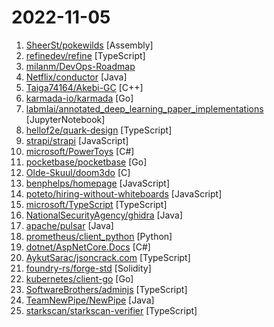 # 2022-11-05

1. [SheerSt/pokewilds](https://github.com/SheerSt/pokewilds "PokeWilds - A Gen 2 Game/Engine using libGDX") [Assembly]
2. [refinedev/refine](https://github.com/refinedev/refine "Build your React-based CRUD applications, without constraints.") [TypeScript]
3. [milanm/DevOps-Roadmap](https://github.com/milanm/DevOps-Roadmap "DevOps Roadmap for 2022. with learning resources") 
4. [Netflix/conductor](https://github.com/Netflix/conductor "Conductor is a microservices orchestration engine.") [Java]
5. [Taiga74164/Akebi-GC](https://github.com/Taiga74164/Akebi-GC "Akebi Genshin Cheat source for OS/CN 3.0") [C++]
6. [karmada-io/karmada](https://github.com/karmada-io/karmada "Open, Multi-Cloud, Multi-Cluster Kubernetes Orchestration") [Go]
7. [labmlai/annotated_deep_learning_paper_implementations](https://github.com/labmlai/annotated_deep_learning_paper_implementations "🧑‍🏫 59 Implementations/tutorials of deep learning papers with side-by-side notes 📝; including transformers (original, xl, switch, feedback, vit, ...), optimizers (adam, adabelief, ...), gans(cyclegan, stylegan2, ...), 🎮 reinforcement learning (ppo, dqn), capsnet, distillation, ... 🧠") [JupyterNotebook]
8. [hellof2e/quark-design](https://github.com/hellof2e/quark-design "Next generation Frontend component library, it can be used in any framework or no framework at the same time.(下一代前端组件库，它可以同时在任意框架或无框架中使用。)") [TypeScript]
9. [strapi/strapi](https://github.com/strapi/strapi "🚀 Strapi is the leading open-source headless CMS. It’s 100% JavaScript, fully customizable and developer-first.") [JavaScript]
10. [microsoft/PowerToys](https://github.com/microsoft/PowerToys "Windows system utilities to maximize productivity") [C#]
11. [pocketbase/pocketbase](https://github.com/pocketbase/pocketbase "Open Source realtime backend in 1 file") [Go]
12. [Olde-Skuul/doom3do](https://github.com/Olde-Skuul/doom3do "The complete archive for DOOM for the 3DO") [C]
13. [benphelps/homepage](https://github.com/benphelps/homepage "A highly customizable homepage (or startpage / application dashboard) with Docker and service API integrations.") [JavaScript]
14. [poteto/hiring-without-whiteboards](https://github.com/poteto/hiring-without-whiteboards "⭐️ Companies that don't have a broken hiring process") [JavaScript]
15. [microsoft/TypeScript](https://github.com/microsoft/TypeScript "TypeScript is a superset of JavaScript that compiles to clean JavaScript output.") [TypeScript]
16. [NationalSecurityAgency/ghidra](https://github.com/NationalSecurityAgency/ghidra "Ghidra is a software reverse engineering (SRE) framework") [Java]
17. [apache/pulsar](https://github.com/apache/pulsar "Apache Pulsar - distributed pub-sub messaging system") [Java]
18. [prometheus/client_python](https://github.com/prometheus/client_python "Prometheus instrumentation library for Python applications") [Python]
19. [dotnet/AspNetCore.Docs](https://github.com/dotnet/AspNetCore.Docs "Documentation for ASP.NET Core") [C#]
20. [AykutSarac/jsoncrack.com](https://github.com/AykutSarac/jsoncrack.com "🔮 Seamlessly visualize your JSON data instantly into graphs; paste, import or fetch!") [TypeScript]
21. [foundry-rs/forge-std](https://github.com/foundry-rs/forge-std "Forge Standard Library is a collection of helpful contracts for use with forge and foundry. It leverages forge's cheatcodes to make writing tests easier and faster, while improving the UX of cheatcodes. For more in-depth usage examples checkout the tests.") [Solidity]
22. [kubernetes/client-go](https://github.com/kubernetes/client-go "Go client for Kubernetes.") [Go]
23. [SoftwareBrothers/adminjs](https://github.com/SoftwareBrothers/adminjs "AdminJS is an admin panel for apps written in node.js") [TypeScript]
24. [TeamNewPipe/NewPipe](https://github.com/TeamNewPipe/NewPipe "A libre lightweight streaming front-end for Android.") [Java]
25. [starkscan/starkscan-verifier](https://github.com/starkscan/starkscan-verifier "Verify Cairo contracts on Starkscan in 1 miute.") [TypeScript]
